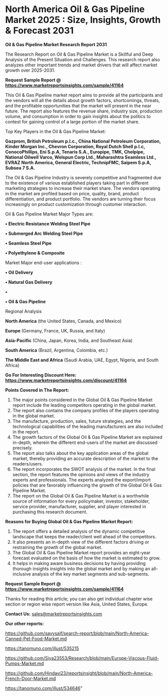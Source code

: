# North America Oil & Gas Pipeline Market 2025 : Size, Insights, Growth & Forecast 2031

<strong>Oil & Gas Pipeline Market Research Report 2031</strong>

The Research Report on Oil & Gas Pipeline Market is a Skillful and Deep Analysis of the Present Situation and Challenges. This research report also analyzes other important trends and market drivers that will affect market growth over 2025-2031.

<strong>Request Sample Report @ <a href=https://www.marketreportsinsights.com/sample/41164>https://www.marketreportsinsights.com/sample/41164</a></strong>

This Oil & Gas Pipeline market report aims to provide all the participants and the vendors will all the details about growth factors, shortcomings, threats, and the profitable opportunities that the market will present in the near future. The report also features the revenue share, industry size, production volume, and consumption in order to gain insights about the politics to contest for gaining control of a large portion of the market share.

Top Key Players in the Oil & Gas Pipeline Market:

<strong>Gazprom, British Petroleum p.l.c., China National Petroleum Corporation, Kinder Morgan Inc., Chevron Corporation, Royal Dutch Shell p.l.c, ConocoPhillips, Eni S.p.A, Tenaris S.A., Europipe, TMK, Chelpipe, National Oilwell Varco, Welspun Corp Ltd., Maharashtra Seamless Ltd., EVRAZ North America, General Electric, TechnipFMC, Saipem S.p.A, Subsea 7 S.A.</strong>

The Oil & Gas Pipeline Industry is severely competitive and fragmented due to the existence of various established players taking part in different marketing strategies to increase their market share. The vendors operating in the market are profiled based on price, quality, brand, product differentiation, and product portfolio. The vendors are turning their focus increasingly on product customization through customer interaction.

Oil & Gas Pipeline Market Major Types are:

<strong>•  Electric Resistance Welding Steel Pipe

•  Submerged Arc Welding Steel Pipe

•  Seamless Steel Pipe

•  Polyethylene & Composite</strong>

Market Major end-user applications :

<strong>•  Oil Delivery

•  Natural Gas Delivery

•  

•  Oil & Gas Pipeline</strong>

Regional Analysis

</u><strong><b>North America</b></strong> (the United States, Canada, and Mexico)

<strong><b>Europe </b></strong>(Germany, France, UK, Russia, and Italy)

<strong><b>Asia-Pacific</b></strong> (China, Japan, Korea, India, and Southeast Asia)

<strong><b>South America</b></strong> (Brazil, Argentina, Colombia, etc.)

<strong><b>The Middle East and Africa</b></strong> (Saudi Arabia, UAE, Egypt, Nigeria, and South Africa)

<strong>Go For Interesting Discount Here: <a href=https://www.marketreportsinsights.com/discount/41164>https://www.marketreportsinsights.com/discount/41164</a></strong>

<strong>Points Covered in The Report:</strong>
<ol>
  <li>The major points considered in the Global Oil & Gas Pipeline Market report include the leading competitors operating in the global market.</li>
  <li>The report also contains the company profiles of the players operating in the global market.</li>
  <li>The manufacture, production, sales, future strategies, and the technological capabilities of the leading manufacturers are also included in the report.</li>
  <li>The growth factors of the Global Oil & Gas Pipeline Market are explained in-depth, wherein the different end-users of the market are discussed precisely.</li>
  <li>The report also talks about the key application areas of the global market, thereby providing an accurate description of the market to the readers/users.</li>
  <li>The report incorporates the SWOT analysis of the market. In the final section, the report features the opinions and views of the industry experts and professionals. The experts analyzed the export/import policies that are favorably influencing the growth of the Global Oil & Gas Pipeline Market.</li>
  <li>The report on the Global Oil & Gas Pipeline Market is a worthwhile source of information for every policymaker, investor, stakeholder, service provider, manufacturer, supplier, and player interested in purchasing this research document.</li>
</ol>
<strong>Reasons for Buying Global Oil & Gas Pipeline Market Report:</strong>

<ol>
  <li>The report offers a detailed analysis of the dynamic competitive landscape that keeps the reader/client well ahead of the competitors.</li>
  <li>It also presents an in-depth view of the different factors driving or restraining the growth of the global market.</li>
  <li>The Global Oil & Gas Pipeline Market report provides an eight-year forecast evaluated on the basis of how the market is estimated to grow.</li>
  <li>It helps in making aware business decisions by having providing thorough insights insights into the global market and by making an all-inclusive analysis of the key market segments and sub-segments.</li>
</ol>
<strong>Request Sample Report @ <a href=https://www.marketreportsinsights.com/sample/41164>https://www.marketreportsinsights.com/sample/41164</a></strong>


Thanks for reading this article; you can also get individual chapter wise section or region wise report version like Asia, United States, Europe.

<strong>Contact Us:</strong>
sales@marketreportsinsights.com

<strong>Our other reports:</strong>

<a href=https://github.com/sayysaif/search-report/blob/main/North-America-Canned-Pet-Food-Market.md>https://github.com/sayysaif/search-report/blob/main/North-America-Canned-Pet-Food-Market.md</a>

<a href=https://tanomuno.com/illust/535215>https://tanomuno.com/illust/535215</a>

<a href=https://github.com/Siya23553/Research/blob/main/Europe-Viscous-Fluid-Pumps-Market.md>https://github.com/Siya23553/Research/blob/main/Europe-Viscous-Fluid-Pumps-Market.md</a>

<a href=https://github.com/Hindavi23/reportsinsight/blob/main/North-America-French-Door-Market.md>https://github.com/Hindavi23/reportsinsight/blob/main/North-America-French-Door-Market.md</a>

<a href=https://tanomuno.com/illust/534646>https://tanomuno.com/illust/534646</a>"

